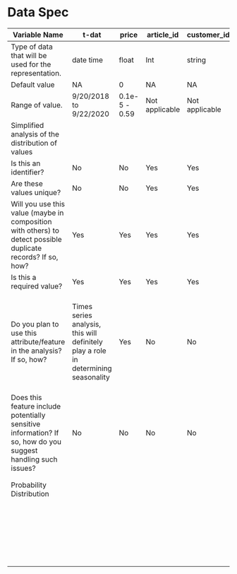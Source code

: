 # Data Spec
| Variable Name                                                                                                 | t-dat                                                                              | price         | article_id     | customer_id    | sales_channel_id                                                                                                                                           | age                                                                   | postal_code                               | department_no                                                                                                                                         | detail_desc |
|--------------------------------------------------------------------------------------------------------------|------------------------------------------------------------------------------------|---------------|----------------|----------------|------------------------------------------------------------------------------------------------------------------------------------------------------------|-----------------------------------------------------------------------|-------------------------------------------|-------------------------------------------------------------------------------------------------------------------------------------------------------|-------------|
| Type of data that will be used for the representation.                                                       | date time                                                                          | float         | Int            | string         | int                                                                                                                                                        | float                                                                 | string                                    | int                                                                                                                                                   | string      |
| Default value                                                                                                | NA                                                                                 |             0 | NA             | NA             |                                                                                                                                                          1 | NA                                                                    | NA                                        | NA                                                                                                                                                    | NA          |
| Range of value.                                                                                              | 9/20/2018 to 9/22/2020                                                             | 0.1e-5 - 0.59 | Not applicable | Not applicable | [1,2]                                                                                                                                                      | [16,99]                                                               | NA                                        | NA                                                                                                                                                    | NA          |
| Simplified analysis of the distribution of values                                                            |                                                                                    |               |                |                |                                                                                                                                                            |                                                                       |                                           |                                                                                                                                                       |             |
| Is this an identifier?                                                                                       | No                                                                                 | No            | Yes            | Yes            | No                                                                                                                                                         | No                                                                    | No                                        | No                                                                                                                                                    | No          |
| Are these values unique?                                                                                     | No                                                                                 | No            | Yes            | Yes            | No                                                                                                                                                         | No                                                                    | No                                        | No                                                                                                                                                    | No          |
| Will you use this value (maybe in composition with others) to detect possible duplicate records? If so, how? | Yes                                                                                | Yes           | Yes            | Yes            | No                                                                                                                                                         | No                                                                    | No                                        | No                                                                                                                                                    | No          |
| Is this a required value?                                                                                    | Yes                                                                                | Yes           | Yes            | Yes            | Yes                                                                                                                                                        | Yes                                                                   | Yes                                       | Yes                                                                                                                                                   | No          |
| Do you plan to use this attribute/feature in the analysis? If so, how?                                       | Times series analysis, this will definitely play a role in determining seasonality | Yes           | No             | No             | Yes, this could be useful in determining the correlation between sales in the store vs online and any other patterns that could be useful in this analysis | Yes, to come up with age-appropriate recommendations using clustering | Yes, to perform location-based clustering | Yes, to perform analysis of items within a given department and later for individual recommendations for customers according to different departments | No          |
| Does this feature include potentially sensitive information? If so, how do you suggest handling such issues? | No                                                                                 | No            | No             | No             | No                                                                                                                                                         | Yes                                                                   | Yes, perhaps by anonymizing the clusters  | No                                                                                                                                                    | No          |
|                                                                                                              |                                                                                    |               |                |                |                                                                                                                                                            |                                                                       |                                           |                                                                                                                                                       |             |
|                                                                                                              |                                                                                    |               |                |                |                                                                                                                                                            |                                                                       |                                           |                                                                                                                                                       |             |
| Probability Distribution                                                                                     |                                                                                    |               |                |                |                                                                                                                                                            |                                                                       |                                           |                                                                                                                                                       |             |
|                                                                                                              |                                                                                    |               |                |                |                                                                                                                                                            |                                                                       |                                           |                                                                                                                                                       |             |
|                                                                                                              |                                                                                    |               |                |                |                                                                                                                                                            |                                                                       |                                           |                                                                                                                                                       |             |
|                                                                                                              |                                                                                    |               |                |                |                                                                                                                                                            |                                                                       |                                           |                                                                                                                                                       |             |
|                                                                                                              |                                                                                    |               |                |                |                                                                                                                                                            |                                                                       |                                           |                                                                                                                                                       |             |
|                                                                                                              |                                                                                    |               |                |                |                                                                                                                                                            |                                                                       |                                           |                                                                                                                                                       |             |
|                                                                                                              |                                                                                    |               |                |                |                                                                                                                                                            |                                                                       |                                           |                                                                                                                                                       |             |
|                                                                                                              |                                                                                    |               |                |                |                                                                                                                                                            |                                                                       |                                           |                                                                                                                                                       |             |
|                                                                                                              |                                                                                    |               |                |                |                                                                                                                                                            |                                                                       |                                           |                                                                                                                                                       |             |
|                                                                                                              |                                                                                    |               |                |                |                                                                                                                                                            |                                                                       |                                           |                                                                                                                                                       |             |
|                                                                                                              |                                                                                    |               |                |                |                                                                                                                                                            |                                                                       |                                           |                                                                                                                                                       |             |
|                                                                                                              |                                                                                    |               |                |                |                                                                                                                                                            |                                                                       |                                           |                                                                                                                                                       |             |
|                                                                                                              |                                                                                    |               |                |                |                                                                                                                                                            |                                                                       |                                           |                                                                                                                                                       |             |
|                                                                                                              |                                                                                    |               |                |                |                                                                                                                                                            |                                                                       |                                           |                                                                                                                                                       |             |
|                                                                                                              |                                                                                    |               |                |                |                                                                                                                                                            |                                                                       |                                           |                                                                                                                                                       |             |
|                                                                                                              |                                                                                    |               |                |                |                                                                                                                                                            |                                                                       |                                           |                                                                                                                                                       |             |
|                                                                                                              |                                                                                    |               |                |                |                                                                                                                                                            |                                                                       |                                           |                                                                                                                                                       |             |
|                                                                                                              |                                                                                    |               |                |                |                                                                                                                                                            |                                                                       |                                           |                                                                                                                                                       |             |
|                                                                                                              |                                                                                    |               |                |                |                                                                                                                                                            |                                                                       |                                           |                                                                                                                                                       |             |
|                                                                                                              |                                                                                    |               |                |                |                                                                                                                                                            |                                                                       |                                           |                                                                                                                                                       |             |
|                                                                                                              |                                                                                    |               |                |                |                                                                                                                                                            |                                                                       |                                           |                                                                                                                                                       |             |
|                                                                                                              |                                                                                    |               |                |                |                                                                                                                                                            |                                                                       |                                           |                                                                                                                                                       |             |
|                                                                                                              |                                                                                    |               |                |                |                                                                                                                                                            |                                                                       |                                           |                                                                                                                                                       |             |
|                                                                                                              |                                                                                    |               |                |                |                                                                                                                                                            |                                                                       |                                           |                                                                                                                                                       |             |
|                                                                                                              |                                                                                    |               |                |                |                                                                                                                                                            |                                                                       |                                           |                                                                                                                                                       |             |
|                                                                                                              |                                                                                    |               |                |                |                                                                                                                                                            |                                                                       |                                           |                                                                                                                                                       |             |
